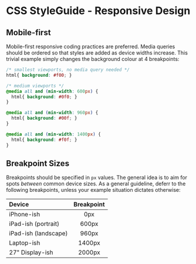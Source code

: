 CSS StyleGuide - Responsive Design
==================================

## Mobile-first

Mobile-first responsive coding practices are preferred. Media queries should be ordered so that styles are added as device widths increase. This trivial example simply changes the background colour at 4 breakpoints:

```css
/* smallest viewports, no media query needed */
html{ background: #f00; }

/* medium viewports */
@media all and (min-width: 600px) {
  html{ background: #0f0; }
}

@media all and (min-width: 960px) {
  html{ background: #00f; }
}

@media all and (min-width: 1400px) {
  html{ background: #f0f; }
}
```

## Breakpoint Sizes

Breakpoints should be specified in `px` values. The general idea is to aim for spots *between* common device sizes. As a general guideline, deferr to the following breakpoints, unless your example situation dictates otherwise:

|        Device        | Breakpoint |
| :------------------- | :--------: |
| iPhone-ish           |    0px     |
| iPad-ish (portrait)  |   600px    |
| iPad-ish (landscape) |   960px    |
| Laptop-ish           |   1400px   |
| 27" Display-ish      |   2000px   |
